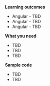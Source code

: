 **Learning outcomes**

* Angular - TBD
* Angular - TBD
* Angular - TBD

**What you need**

* TBD
* TBD
* TBD

**Sample code**

* TBD
* TBD
